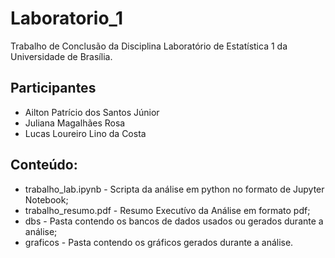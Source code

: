 # Laboratorio_1

Trabalho de Conclusão da Disciplina Laboratório de Estatística 1 da Universidade de Brasília.

## Participantes

* Ailton Patrício dos Santos Júnior
* Juliana Magalhães Rosa
* Lucas Loureiro Lino da Costa

## Conteúdo:

* trabalho_lab.ipynb - Scripta da análise em python no formato de Jupyter Notebook;
* trabalho_resumo.pdf - Resumo Executívo da Análise em formato pdf;
* dbs - Pasta contendo os bancos de dados usados ou gerados durante a análise;
* graficos - Pasta contendo os gráficos gerados durante a análise.
